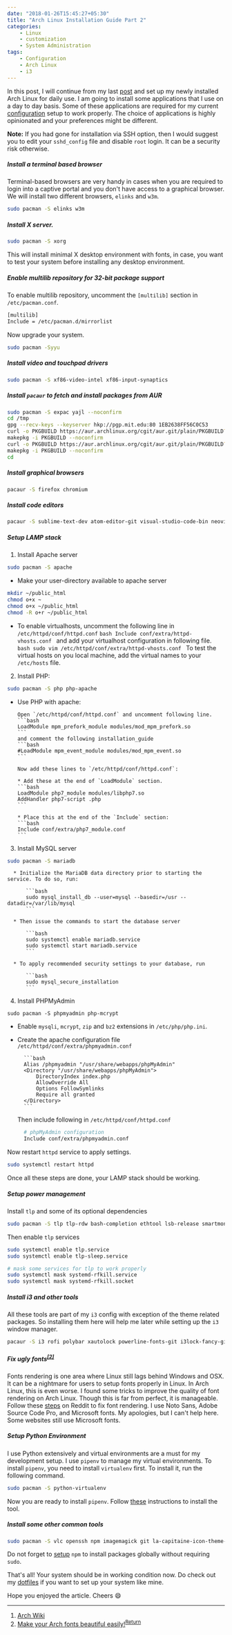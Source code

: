 ```yaml
---
date: "2018-01-26T15:45:27+05:30"
title: "Arch Linux Installation Guide Part 2"
categories:
    - Linux
    - customization
    - System Administration
tags:
    - Configuration
    - Arch Linux
    - i3
---
```


In this post, I will continue from my last [post](https://yashhere.github.io/posts/2018/01/arch-linux-installation-guide-part-1/) and set up my newly installed Arch Linux for daily use. I am going to install some applications that I use on a day to day basis. Some of these applications are required for my current [configuration](https://yashhere.github.io/posts/2018/01/my-own-configuration-manager/) setup to work properly. The choice of applications is highly opinionated and your preferences might be different.

**Note:** If you had gone for installation via SSH option, then I would suggest you to edit your `sshd_config` file and disable `root` login. It can be a security risk otherwise.
##### Install a terminal based browser
Terminal-based browsers are very handy in cases when you are required to login into a captive portal and you don't have access to a graphical browser. We will install two different browsers, `elinks` and `w3m`.
```bash
sudo pacman -S elinks w3m
```

##### Install X server.
```bash
sudo pacman -S xorg
```
This will install minimal X desktop environment with fonts, in case, you want to test your system before installing any desktop environment.

##### Enable multilib repository for 32-bit package support
To enable multilib repository, uncomment the `[multilib]` section in `/etc/pacman.conf`.
```bash
[multilib]
Include = /etc/pacman.d/mirrorlist
```

Now upgrade your system.
```bash
sudo pacman -Syyu
```
##### Install video and touchpad drivers
```bash
sudo pacman -S xf86-video-intel xf86-input-synaptics
```

##### Install `pacaur` to fetch and install packages from AUR
```bash
sudo pacman -S expac yajl --noconfirm
cd /tmp
gpg --recv-keys --keyserver hkp://pgp.mit.edu:80 1EB2638FF56C0C53
curl -o PKGBUILD https://aur.archlinux.org/cgit/aur.git/plain/PKGBUILD?h=cower
makepkg -i PKGBUILD --noconfirm
curl -o PKGBUILD https://aur.archlinux.org/cgit/aur.git/plain/PKGBUILD?h=pacaur
makepkg -i PKGBUILD --noconfirm
cd
```

##### Install graphical browsers
```bash
pacaur -S firefox chromium
```

##### Install code editors
```bash
pacaur -S sublime-text-dev atom-editor-git visual-studio-code-bin neovim neovim-drop-in leafpad
```

##### Setup LAMP stack
1. Install Apache server
```bash
sudo pacman -S apache
```

  * Make your user-directory available to apache server
  ```bash
  mkdir ~/public_html
  chmod o+x ~
  chmod o+x ~/public_html
  chmod -R o+r ~/public_html
  ```

  * To enable virtualhosts, uncomment the following line in `/etc/httpd/conf/httpd.conf`
        ```bash
        Include conf/extra/httpd-vhosts.conf
        ```
        and add your virtualhost configuration in following file.
        ```bash
        sudo vim /etc/httpd/conf/extra/httpd-vhosts.conf
        ```
        To test the virtual hosts on you local machine, add the virtual names to your `/etc/hosts` file.


2. Install PHP:
```bash
sudo pacman -S php php-apache
```
  * Use PHP with apache:

        Open `/etc/httpd/conf/httpd.conf` and uncomment following line.
        ```bash
        LoadModule mpm_prefork_module modules/mod_mpm_prefork.so
        ```
        and comment the following installation_guide
        ```bash
        #LoadModule mpm_event_module modules/mod_mpm_event.so
        ```

        Now add these lines to `/etc/httpd/conf/httpd.conf`:

        * Add these at the end of `LoadModule` section.
        ```bash
        LoadModule php7_module modules/libphp7.so
        AddHandler php7-script .php
        ```

        * Place this at the end of the `Include` section:
        ```bash
        Include conf/extra/php7_module.conf
        ```

3. Install MySQL server
```bash
sudo pacman -S mariadb
```

      * Initialize the MariaDB data directory prior to starting the service. To do so, run:

          ```bash
          sudo mysql_install_db --user=mysql --basedir=/usr --datadir=/var/lib/mysql
          ```

      * Then issue the commands to start the database server

          ```bash
          sudo systemctl enable mariadb.service
          sudo systemctl start mariadb.service
          ```

      * To apply recommended security settings to your database, run

          ```bash
          sudo mysql_secure_installation
          ```

4. Install PHPMyAdmin
```
sudo pacman -S phpmyadmin php-mcrypt
```
  * Enable `mysqli`, `mcrypt`, `zip` and `bz2` extensions in `/etc/php/php.ini`.
  * Create the apache configuration file `/etc/httpd/conf/extra/phpmyadmin.conf`

          ```bash
          Alias /phpmyadmin "/usr/share/webapps/phpMyAdmin"
          <Directory "/usr/share/webapps/phpMyAdmin">
              DirectoryIndex index.php
              AllowOverride All
              Options FollowSymlinks
              Require all granted
          </Directory>
          ```
    Then include following in `/etc/httpd/conf/httpd.conf`
    ```bash
      # phpMyAdmin configuration
      Include conf/extra/phpmyadmin.conf
    ```



Now restart `httpd` service to apply settings.
```bash
sudo systemctl restart httpd
```
Once all these steps are done, your LAMP stack should be working.


##### Setup power management
Install `tlp` and some of its optional dependencies
```bash
sudo pacman -S tlp tlp-rdw bash-completion ethtool lsb-release smartmontools
```

Then enable `tlp` services
```bash
sudo systemctl enable tlp.service
sudo systemctl enable tlp-sleep.service

# mask some services for tlp to work properly
sudo systemctl mask systemd-rfkill.service
sudo systemctl mask systemd-rfkill.socket
```
##### Install i3 and other tools

All these tools are part of my `i3` config with exception of the theme related packages. So installing them here will help me later while setting up the `i3` window manager.
```bash
pacaur -S i3 rofi polybar xautolock powerline-fonts-git i3lock-fancy-git compton scrot feh dunst unclutter xfce4-power-manager numlockx lxappearance adapta-gtk-theme gtk-engine-murrine gnome-themes-standard termite
```
<a name="fonts"></a>
##### Fix ugly fonts<sup>[\[2\]](#refs)</sup>
Fonts rendering is one area where Linux still lags behind Windows and OSX. It can be a nightmare for users to setup fonts properly in Linux. In Arch Linux, this is even worse. I found some tricks to improve the quality of font rendering on Arch Linux. Though this is far from perfect, it is manageable. Follow these [steps](https://www.reddit.com/r/archlinux/comments/5r5ep8/make_your_arch_fonts_beautiful_easily/) on Reddit to fix font rendering. I use Noto Sans, Adobe Source Code Pro, and Microsoft fonts. My apologies, but I can't help here. Some websites still use Microsoft fonts.


##### Setup Python Environment
I use Python extensively and virtual environments are a must for my development setup. I use `pipenv` to manage my virtual environments. To install `pipenv`, you need to install `virtualenv` first. To install it, run the following command.
```bash
sudo pacman -S python-virtualenv
```

Now you are ready to install `pipenv`. Follow [these](http://pipenv.readthedocs.io/en/latest/install/#fancy-installation-of-pipenv) instructions to install the tool.

##### Install some other common tools
```bash
sudo pacman -S vlc openssh npm imagemagick git la-capitaine-icon-theme-git
```

Do not forget to [setup](https://stackoverflow.com/a/13021677) `npm` to install packages globally without requiring `sudo`.

That's all! Your system should be in working condition now. Do check out my [dotfiles](https://yashhere.github.io/posts/2018/01/my-own-configuration-manager/) if you want to set up your system like mine.

Hope you enjoyed the article. Cheers :smile:
*****
<a name="refs"></a>

1. [Arch Wiki](https://wiki.archlinux.org/)
2. [Make your Arch fonts beautiful easily!](https://www.reddit.com/r/archlinux/comments/5r5ep8/make_your_arch_fonts_beautiful_easily/)<sup>[Return](#fonts)</sup>
